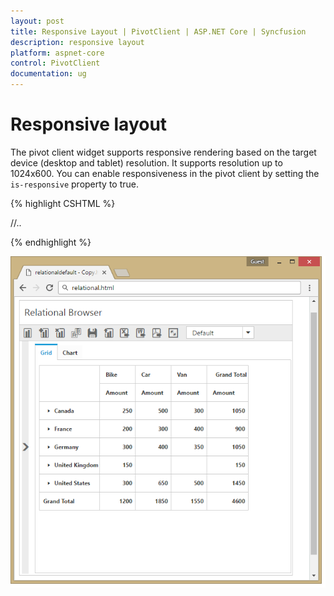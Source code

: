 ```yaml
---
layout: post
title: Responsive Layout | PivotClient | ASP.NET Core | Syncfusion
description: responsive layout
platform: aspnet-core
control: PivotClient
documentation: ug
---
```


# Responsive layout

The pivot client widget supports responsive rendering based on the target device (desktop and tablet) resolution. It supports resolution up to 1024x600. You can enable responsiveness in the pivot client by setting the `is-responsive` property to true.

{% highlight CSHTML %}

<ej-pivot-client id="PivotClient1" is-responsive="true">
   //..
</ej-pivot-client>

{% endhighlight %}

![Responsive layout of ASP NET Core pivot client control](Responsive-Layout_images/responsive.png)
